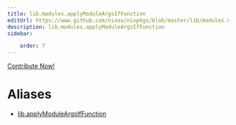 ```yaml
---
title: lib.modules.applyModuleArgsIfFunction
editUrl: https://www.github.com/nixos/nixpkgs/blob/master/lib/modules.nix#L492C31
description: lib.modules.applyModuleArgsIfFunction
sidebar:

    order: 7
---
```


<a href="https://www.github.com/nixos/nixpkgs/blob/master/lib/modules.nix#L492C31">Contribute Now!</a>


# Aliases

- [lib.applyModuleArgsIfFunction](./reference/lib/lib-applyModuleArgsIfFunction)



